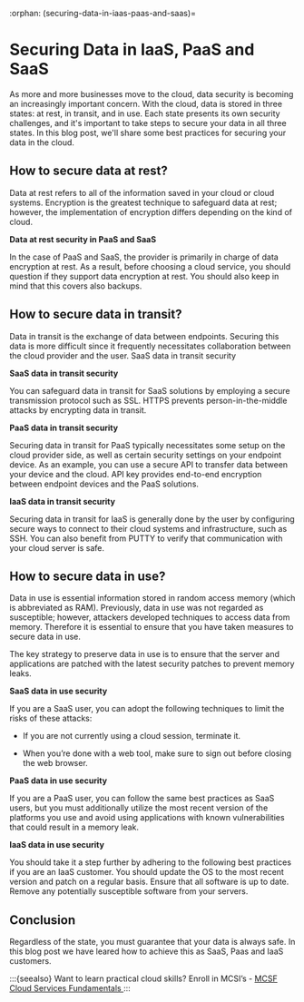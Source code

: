 :orphan:
(securing-data-in-iaas-paas-and-saas)=
# Securing Data in IaaS, PaaS and SaaS
 
As more and more businesses move to the cloud, data security is becoming an increasingly important concern. With the cloud, data is stored in three states: at rest, in transit, and in use. Each state presents its own security challenges, and it's important to take steps to secure your data in all three states. In this blog post, we'll share some best practices for securing your data in the cloud.

## How to secure data at rest?

Data at rest refers to all of the information saved in your cloud or cloud systems. Encryption is the greatest technique to safeguard data at rest; however, the implementation of encryption differs depending on the kind of cloud.

**Data at rest security in PaaS and SaaS**

In the case of PaaS and SaaS, the provider is primarily in charge of data encryption at rest. As a result, before choosing a cloud service, you should question if they support data encryption at rest. You should also keep in mind that this covers also backups.

## How to secure data in transit?

Data in transit is the exchange of data between endpoints. Securing this data is more difficult since it frequently necessitates collaboration between the cloud provider and the user.
SaaS data in transit security

**SaaS data in transit security**

You can safeguard data in transit for SaaS solutions by employing a secure transmission protocol such as SSL. HTTPS prevents person-in-the-middle attacks by encrypting data in transit.

**PaaS data in transit security**

Securing data in transit for PaaS typically necessitates some setup on the cloud provider side, as well as certain security settings on your endpoint device. As an example, you can use a secure API to transfer data between your device and the cloud. API key provides end-to-end encryption between endpoint devices and the PaaS solutions.

**IaaS data in transit security**

Securing data in transit for IaaS is generally done by the user by configuring secure ways to connect to their cloud systems and infrastructure, such as SSH. You can also benefit from PUTTY to verify that communication with your cloud server is safe.

## How to secure data in use?

Data in use is essential information stored in random access memory (which is abbreviated as RAM). Previously, data in use was not regarded as susceptible; however, attackers developed techniques to access data from memory. Therefore it is essential to ensure that you have taken measures to secure data in use.

The key strategy to preserve data in use is to ensure that the server and applications are patched with the latest security patches to prevent memory leaks.

**SaaS data in use security**

If you are a SaaS user, you can adopt the following techniques to limit the risks of these attacks:

- If you are not currently using a cloud session, terminate it.

- When you’re done with a web tool, make sure to sign out before closing the web browser.

**PaaS data in use security**

If you are a PaaS user, you can follow the same best practices as SaaS users, but you must additionally utilize the most recent version of the platforms you use and avoid using applications with known vulnerabilities that could result in a memory leak.

**IaaS data in use security**

You should take it a step further by adhering to the following best practices if you are an IaaS customer. You should update the OS to the most recent version and patch on a regular basis. Ensure that all software is up to date.
Remove any potentially susceptible software from your servers.

## Conclusion

Regardless of the state, you must guarantee that your data is always safe. In this blog post we have leared how to achieve this as SaaS, Paas and IaaS customers.

:::{seealso}
Want to learn practical cloud skills? Enroll in MCSI’s - [MCSF Cloud Services Fundamentals ](https://www.mosse-institute.com/certifications/mcsf-cloud-services-fundamentals.html)
:::
